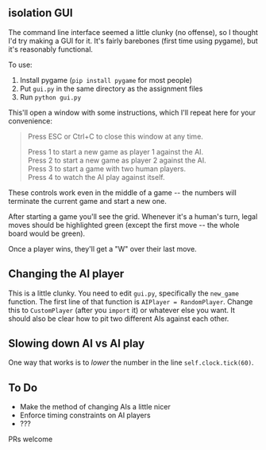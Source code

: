 ## isolation GUI

The command line interface seemed a little clunky (no offense), so I thought I'd
try making a GUI for it. It's fairly barebones (first time using pygame), but
it's reasonably functional.

To use:

1. Install pygame (`pip install pygame` for most people)
2. Put `gui.py` in the same directory as the assignment files
3. Run `python gui.py`

This'll open a window with some instructions, which I'll repeat here for your
convenience:

> Press ESC or Ctrl+C to close this window at any time.
>
> Press 1 to start a new game as player 1 against the AI.  
> Press 2 to start a new game as player 2 against the AI.  
> Press 3 to start a game with two human players.  
> Press 4 to watch the AI play against itself.

These controls work even in the middle of a game -- the numbers will terminate
the current game and start a new one.

After starting a game you'll see the grid. Whenever it's a human's turn, legal
moves should be highlighted green (except the first move -- the whole board
would be green).

Once a player wins, they'll get a "W" over their last move.


## Changing the AI player

This is a little clunky. You need to edit `gui.py`, specifically the `new_game`
function. The first line of that function is `AIPlayer = RandomPlayer`. Change
this to `CustomPlayer` (after you `import` it) or whatever else you want. It
should also be clear how to pit two different AIs against each other.

## Slowing down AI vs AI play

One way that works is to _lower_ the number in the line `self.clock.tick(60)`.


## To Do

- Make the method of changing AIs a little nicer
- Enforce timing constraints on AI players
- ???

PRs welcome
